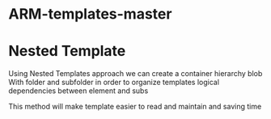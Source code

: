 # ARM-templates-master
# Nested Template

Using Nested Templates approach we can create a container hierarchy blob With folder and subfolder in order to organize templates logical dependencies between element and subs

This method will make template easier to read and maintain and saving time 

